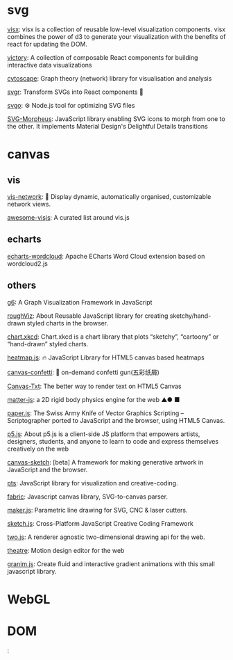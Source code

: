 # svg

[visx](https://github.com/airbnb/visx): visx is a collection of reusable low-level visualization components. visx combines the power of d3 to generate your visualization with the benefits of react for updating the DOM.

[victory](https://github.com/FormidableLabs/victory): A collection of composable React components for building interactive data visualizations

[cytoscape](https://github.com/cytoscape/cytoscape.js): Graph theory (network) library for visualisation and analysis

[svgr](https://github.com/gregberge/svgr): Transform SVGs into React components 🦁

[svgo](https://github.com/svg/svgo): ⚙️ Node.js tool for optimizing SVG files

[SVG-Morpheus](https://github.com/alexk111/SVG-Morpheus): JavaScript library enabling SVG icons to morph from one to the other. It implements Material Design's Delightful Details transitions

# canvas

## vis

[vis-network](https://github.com/visjs/vis-network): 💫 Display dynamic, automatically organised, customizable network views.

[awesome-visjs](https://github.com/visjs/awesome-visjs): A curated list around vis.js

## echarts

[echarts-wordcloud](https://github.com/ecomfe/echarts-wordcloud): Apache ECharts Word Cloud extension based on wordcloud2.js

## others

[g6](https://github.com/antvis/g6): A Graph Visualization Framework in JavaScript

[roughViz](https://github.com/jwilber/roughViz): About Reusable JavaScript library for creating sketchy/hand-drawn styled charts in the browser.

[chart.xkcd](https://github.com/timqian/chart.xkcd): Chart.xkcd is a chart library that plots “sketchy”, “cartoony” or “hand-drawn” styled charts.

[heatmap.js](https://github.com/pa7/heatmap.js): 🔥 JavaScript Library for HTML5 canvas based heatmaps

[canvas-confetti](https://github.com/catdad/canvas-confetti): 🎉 on-demand confetti gun(五彩纸屑)

[Canvas-Txt](https://github.com/geongeorge/Canvas-Txt): The better way to render text on HTML5 Canvas

[matter-js](https://github.com/liabru/matter-js): a 2D rigid body physics engine for the web ▲● ■

[paper.js](https://github.com/paperjs/paper.js): The Swiss Army Knife of Vector Graphics Scripting – Scriptographer ported to JavaScript and the browser, using HTML5 Canvas.

[p5.js](https://github.com/processing/p5.js): About
p5.js is a client-side JS platform that empowers artists, designers, students, and anyone to learn to code and express themselves creatively on the web

[canvas-sketch](https://github.com/mattdesl/canvas-sketch): [beta] A framework for making generative artwork in JavaScript and the browser.

[pts](https://github.com/williamngan/pts): JavaScript library for visualization and creative-coding.

[fabric](https://github.com/fabricjs/fabric.js): Javascript canvas library, SVG-to-canvas parser.

[maker.js](https://github.com/Microsoft/maker.js): Parametric line drawing for SVG, CNC & laser cutters.

[sketch.js](https://github.com/soulwire/sketch.js): Cross-Platform JavaScript Creative Coding Framework

[two.js](https://github.com/jonobr1/two.js): A renderer agnostic two-dimensional drawing api for the web.

[theatre](https://github.com/theatre-js/theatre): Motion design editor for the web

[granim.js](https://github.com/sarcadass/granim.js): Create fluid and interactive gradient animations with this small javascript library.

# WebGL

# DOM

[](https://github.com/evmar/webtreemap):

